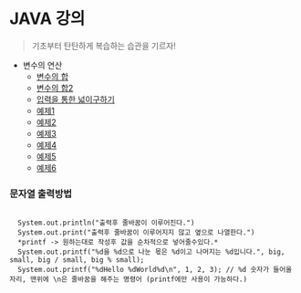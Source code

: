 # JAVA 강의
>기초부터 탄탄하게
>복습하는 습관을 기르자!

* 변수의 연산
  - [변수의 합](0518/Add.java)
  - [변수의 합2](0518/Add2.java)
  - [입력을 통한 넓이구하기](0518/CircleArea.java)
  - [예제1](0518/Ex.java)
  - [예제2](0518/Ex1.java)
  - [예제3](0518/Ex2.java)
  - [예제4](0518/Ex3.java)
  - [예제5](0518/Ex5.java)
  - [예제6](0518/Ex6.java)


### 문자열 출력방법

  <pre><code>
  System.out.println("출력후 줄바꿈이 이루어진다.") 
  System.out.print("출력후 줄바꿈이 이루어지지 않고 옆으로 나열한다.")
  *printf -> 원하는대로 작성후 값을 순차적으로 넣어줄수있다.*
  System.out.printf("%d을 %d으로 나눈 몫은 %d이고 나머지는 %d입니다.", big, small, big / small, big % small);
  System.out.printf("%dHello %dWorld%d\n", 1, 2, 3); // %d 숫자가 들어올 자리, 맨위에 \n은 줄바꿈을 해주는 명령어 (printf에만 사용이 가능하다.)
  </code></pre>




